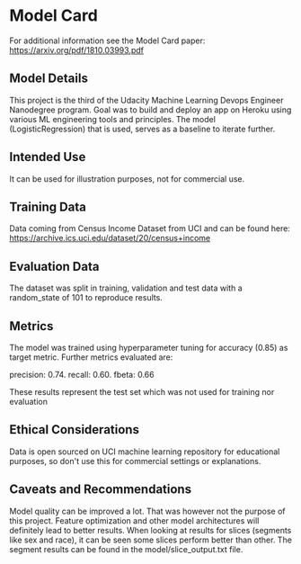 # Model Card

For additional information see the Model Card paper: https://arxiv.org/pdf/1810.03993.pdf

## Model Details
This project is the third of the Udacity Machine Learning Devops Engineer Nanodegree program. Goal was to build and deploy an app on Heroku using various ML engineering tools and principles. The model (LogisticRegression) that is used, serves as a baseline to iterate further.  

## Intended Use
It can be used for illustration purposes, not for commercial use. 
## Training Data
Data coming from Census Income Dataset from UCI and can be found here: https://archive.ics.uci.edu/dataset/20/census+income
## Evaluation Data
The dataset was split in training, validation and test data with a random_state of 101 to reproduce results. 
## Metrics
The model was trained using hyperparameter tuning for accuracy (0.85) as target metric. Further metrics evaluated are:

precision:  0.74. recall:  0.60. fbeta:  0.66

These results represent the test set which was not used for training nor evaluation

## Ethical Considerations
Data is open sourced on UCI machine learning repository for educational purposes, so don't use this for commercial settings or explanations. 
## Caveats and Recommendations
Model quality can be improved a lot. That was however not the purpose of this project. Feature optimization and other model architectures will definitely lead to better results. When looking at results for slices (segments like sex and race), it can be seen some slices perform better than other. The segment results can be found in the model/slice_output.txt file.